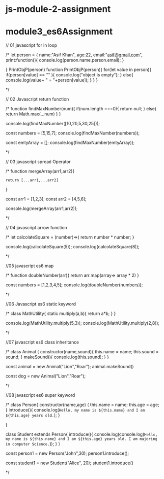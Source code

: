 ﻿# js-module-2-assignment
# module3_es6Assignment



// 01 javascript for in loop

/*  let person = {
    name:"Asif Khan",
    age:22,
    email:"asif@gmail.com",
    print:function(){
        console.log(person.name,person.email);
    }
        
}
PrintObjP(person)
function PrintObjP(person){
    for(let value in person){
        if(person[value] == "" ){
            console.log("object is empty");
        } else{
            console.log(value+ " = "+person[value]);
        }
    }
}

*/

// 02 Javascript return function

 /* function findMaxNumber(num){
        if(num.length ===0){
            return null;
        } else{
           return  Math.max(...num)
        }
}


console.log(findMaxNumber([10,20,5,30,25]));

const numbers = [5,15,7];
console.log(findMaxNumber(numbers));

const emtyArray = [];
console.log(findMaxNumber(emtyArray));

*/

// 03 javascript spread Operator



/* function mergeArray(arr1,arr2){

    return [...arr1,...arr2]

}


const arr1 = [1,2,3];
const arr2 = [4,5,6];

console.log(mergeArray(arr1,arr2));

*/

// 04 javascript arrow function

/* let calcolateSquare = (number)=>{
        return number * number;
}

console.log(calcolateSquare(5));
console.log(calcolateSquare(8));

*/

//05 javascript es6 map

/* function doubleNumber(arr){
    return arr.map(array=> array * 2)
}

const numbers = [1,2,3,4,5];
console.log(doubleNumber(numbers));

*/


//06 Javascript es6 static keyword

/* class MathUtility{
    static multiply(a,b){
        return a*b;
    }
}

console.log(MathUtility.multiply(5,3));
console.log(MathUtility.multiply(2,8));

*/

//07 javascript es6 class inheritance 

/* class Animal {
    constructor(name,sound){
        this.name = name;
        this.sound = sound;
    }
    makeSound(){
        console.log(this.sound);
    }
}

const animal =  new Animal("Lion","Roar");
animal.makeSound()


const dog =  new Animal("Lion","Roar");

*/

//08 javascript es6 super keyword 

/*  class Person{
    constructor(name,age) {
        this.name = name;
        this.age = age;
    } 
    introduce(){
        console.log(`Hello, my name is ${this.name} and I am ${this.age} years old.`);
    }

    
}

class Student extends Person{
    introduce(){
        console.log(console.log(`Hello, my name is ${this.name} and I am ${this.age} years old. I am majoring in computer Science.`));
    }
}

const person1 = new Person("John",30);
person1.introduce();

const student1 =  new Student("Alice", 20);
student1.introduce()

*/
